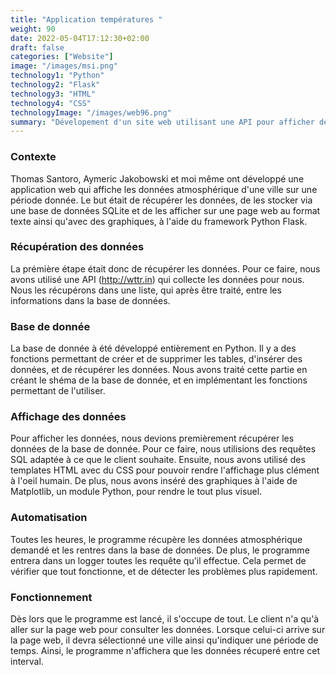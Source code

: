 ```yaml
---
title: "Application températures "
weight: 90
date: 2022-05-04T17:12:30+02:00
draft: false
categories: ["Website"]
image: "/images/msi.png"
technology1: "Python"
technology2: "Flask"
technology3: "HTML"
technology4: "CSS"
technologyImage: "/images/web96.png"
summary: "Dévelopement d'un site web utilisant une API pour afficher des données atmosphériques"
---
```


### Contexte

Thomas Santoro, Aymeric Jakobowski et moi même ont développé une application web qui affiche les données atmosphérique d'une ville sur une période donnée. Le but était de récupérer les données, de les stocker via une base de données SQLite et de les afficher sur une page web au format texte ainsi qu'avec des graphiques, à l'aide du framework Python Flask.


### Récupération des données

La prémière étape était donc de récupérer les données. Pour ce faire, nous avons utilisé une API (http://wttr.in) qui collecte les données pour nous. Nous les récupérons dans une liste, qui après être traité, entre les informations dans la base de données.


### Base de donnée

La base de donnée à été développé entièrement en Python. Il y a des fonctions permettant de créer et de supprimer les tables, d'insérer des données, et de récupérer les données. Nous avons traité cette partie en créant le shéma de la base de donnée, et en implémentant les fonctions permettant de l'utiliser.


### Affichage des données

Pour afficher les données, nous devions premièrement récupérer les données de la base de donnée. Pour ce faire, nous utilisions des requêtes SQL adaptée à ce que le client souhaite. Ensuite, nous avons utilisé des templates HTML avec du CSS pour pouvoir rendre l'affichage plus clément à l'oeil humain. De plus, nous avons inséré des graphiques à l'aide de Matplotlib, un module Python, pour rendre le tout plus visuel.


### Automatisation

Toutes les heures, le programme récupère les données atmosphérique demandé et les rentres dans la base de données. De plus, le programme entrera dans un logger toutes les requête qu'il effectue. Cela permet de vérifier que tout fonctionne, et de détecter les problèmes plus rapidement.


### Fonctionnement

Dès lors que le programme est lancé, il s'occupe de tout. Le client n'a qu'à aller sur la page web pour consulter les données.
Lorsque celui-ci arrive sur la page web, il devra sélectionné une ville ainsi qu'indiquer une période de temps. Ainsi, le programme n'affichera que les données récuperé entre cet interval.




